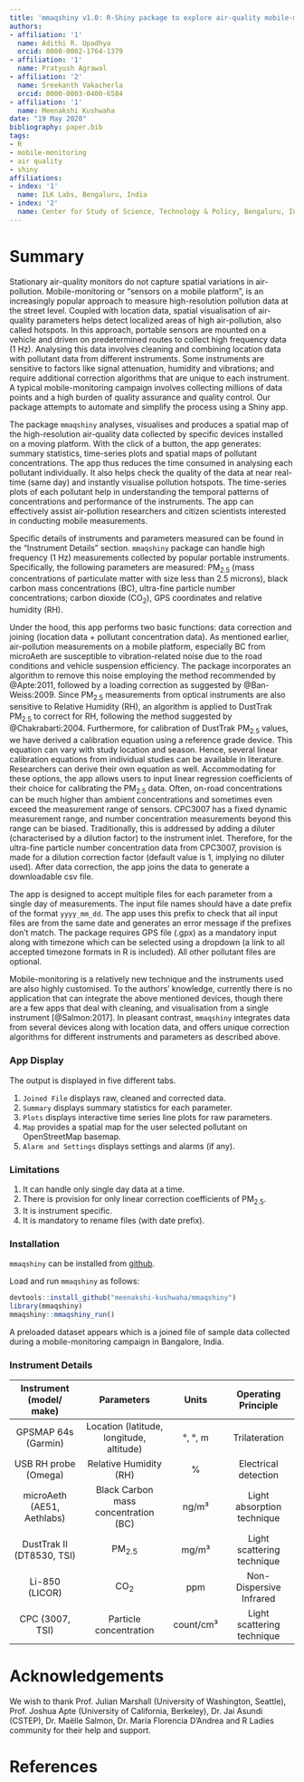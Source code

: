 ```yaml
---
title: 'mmaqshiny v1.0: R-Shiny package to explore air-quality mobile-monitoring data data'
authors:
- affiliation: '1'
  name: Adithi R. Upadhya
  orcid: 0000-0002-1764-1379
- affiliation: '1'
  name: Pratyush Agrawal
- affiliation: '2'
  name: Sreekanth Vakacherla
  orcid: 0000-0003-0400-6584
- affiliation: '1'
  name: Meenakshi Kushwaha
date: "19 May 2020"
bibliography: paper.bib
tags:
- R
- mobile-monitoring
- air quality
- shiny
affiliations:
- index: '1'
  name: ILK Labs, Bengaluru, India
- index: '2'
  name: Center for Study of Science, Technology & Policy, Bengaluru, India
---
```


# Summary

Stationary air-quality monitors do not capture spatial variations in air-pollution. Mobile-monitoring or “sensors on a mobile platform”, is an increasingly popular approach to measure high-resolution pollution data at the street level. Coupled with location data, spatial visualisation of air-quality parameters helps detect localized areas of high air-pollution, also called hotspots. In this approach, portable sensors are mounted on a vehicle and driven on predetermined routes to collect high frequency data (1 Hz). Analysing this data involves cleaning and combining location data with pollutant data from different instruments. Some instruments are sensitive to factors like signal attenuation, humidity and vibrations; and require additional correction algorithms that are unique to each instrument. A typical mobile-monitoring campaign involves collecting millions of data points and a high burden of quality assurance and quality control. Our package attempts to automate and simplify the process using a Shiny app.

The package `mmaqshiny` analyses, visualises and produces a spatial map of the high-resolution air-quality data collected by specific devices installed on a moving platform. With the click of a button, the app generates: summary statistics, time-series plots and spatial maps of pollutant concentrations. The app thus reduces the time consumed in analysing each pollutant individually. It also helps check the quality of the data at near real-time (same day) and instantly visualise pollution hotspots. The time-series plots of each pollutant help in understanding the temporal patterns of concentrations and performance of the instruments. The app can effectively assist air-pollution researchers and citizen scientists interested in conducting mobile measurements.


Specific details of instruments and parameters measured can be found in the “Instrument Details” section. `mmaqshiny` package can handle high frequency (1 Hz) measurements collected by popular portable instruments. Specifically, the following parameters are measured: PM<sub>2.5</sub> (mass concentrations of particulate matter with size less than 2.5 microns), black carbon mass concentrations (BC), ultra-fine particle number concentrations; carbon dioxide (CO<sub>2</sub>), GPS coordinates and relative humidity (RH).

Under the hood, this app performs two basic functions: data correction and joining (location data + pollutant concentration data). As mentioned earlier, air-pollution measurements on a mobile platform, especially BC from microAeth are susceptible to vibration-related noise due to the road conditions and vehicle suspension efficiency. The package incorporates an algorithm to remove this noise employing the method recommended by @Apte:2011, followed by a loading correction as suggested by @Ban-Weiss:2009. Since  PM<sub>2.5</sub> measurements from optical instruments are also sensitive to Relative Humidity (RH), an algorithm is applied to DustTrak PM<sub>2.5</sub> to correct for RH, following the method suggested by  @Chakrabarti:2004. Furthermore, for calibration of DustTrak PM<sub>2.5</sub> values, we have derived a calibration equation using a reference grade device. This  equation can vary with study location and season. Hence, several linear calibration equations from individual studies can be available in literature. Researchers can derive their own equation as well. Accommodating for these options, the app allows users to input linear regression coefficients of their choice for calibrating the  PM<sub>2.5</sub> data. Often, on-road concentrations can be much higher than ambient concentrations and sometimes even exceed the measurement range of sensors. CPC3007 has a fixed dynamic measurement range, and number concentration measurements beyond this range can be biased. Traditionally, this is addressed by adding a diluter (characterised by a dilution factor) to the instrument inlet. Therefore, for the ultra-fine particle number concentration data from CPC3007, provision is made for a dilution correction factor (default value is 1, implying no diluter used). After data correction, the app joins the data to generate a downloadable csv file. 

The app is designed to accept multiple files for each parameter from a single day of measurements. The input file names should have a date prefix of the format `yyyy_mm_dd`. The app uses this prefix to check that all input files are from the same date and generates an error message if the prefixes don’t match. The package requires GPS file (.gpx) as a mandatory input along with timezone which can be selected using a dropdown (a link to all accepted timezone formats in R is included). All other pollutant files are optional.

Mobile-monitoring is a relatively new technique and the instruments used are also highly customised. To the authors’ knowledge, currently there is no application that can integrate the above mentioned devices, though there are a few apps that deal with cleaning, and visualisation from a single instrument [@Salmon:2017]. In pleasant contrast, `mmaqshiny` integrates data from several devices along with location data, and offers unique correction algorithms for different instruments and parameters as described above.



### App Display

The output is displayed in five different tabs.

1) `Joined File` displays raw, cleaned and corrected data.
2) `Summary` displays summary statistics for each parameter.
3) `Plots` displays interactive  time series line plots for raw parameters.
4) `Map` provides a spatial map for the user selected pollutant on OpenStreetMap basemap.
5) `Alarm and Settings` displays settings and alarms (if any).


### Limitations

1) It can handle only single day data at a time.
2) There is provision for only linear correction coefficients of PM<sub>2.5</sub>. 
3) It is instrument specific.
4) It is mandatory to rename files (with date prefix).


### Installation

`mmaqshiny` can be installed from [github](https://github.com/).

Load and run `mmaqshiny` as follows:

``` r
devtools::install_github("meenakshi-kushwaha/mmaqshiny")
library(mmaqshiny)
mmaqshiny::mmaqshiny_run()
```
A preloaded dataset appears which is a joined file of sample data collected during a mobile-monitoring campaign in Bangalore, India.


### Instrument Details


| Instrument (model/ make) | Parameters | Units| Operating Principle | 
| :-----:|:-----:|:-----:|:-----:|
| GPSMAP 64s (Garmin) | Location (latitude, longitude, altitude) | °, °, m | Trilateration|
| USB RH probe (Omega) | Relative Humidity (RH) | % | Electrical detection | 
| microAeth (AE51, Aethlabs)  | Black Carbon mass concentration (BC) | ng/m³ | Light absorption technique |
| DustTrak II (DT8530, TSI) | PM<sub>2.5</sub> | mg/m³ |  Light scattering technique | 
| Li-850 (LICOR) | CO<sub>2</sub> | ppm | Non-Dispersive Infrared |
| CPC (3007, TSI) | Particle concentration | count/cm³ | Light scattering technique |



# Acknowledgements

We wish to thank Prof. Julian Marshall (University of Washington, Seattle), Prof. Joshua Apte (University of California, Berkeley), Dr. Jai Asundi (CSTEP), Dr. Maëlle Salmon, Dr. María Florencia D’Andrea and R Ladies community for their help and support.

# References
